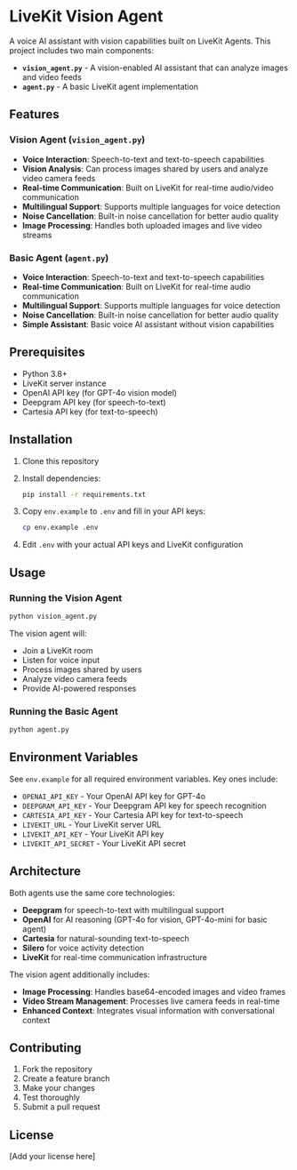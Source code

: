 # LiveKit Vision Agent

A voice AI assistant with vision capabilities built on LiveKit Agents. This project includes two main components:

- **`vision_agent.py`** - A vision-enabled AI assistant that can analyze images and video feeds
- **`agent.py`** - A basic LiveKit agent implementation

## Features

### Vision Agent (`vision_agent.py`)
- **Voice Interaction**: Speech-to-text and text-to-speech capabilities
- **Vision Analysis**: Can process images shared by users and analyze video camera feeds
- **Real-time Communication**: Built on LiveKit for real-time audio/video communication
- **Multilingual Support**: Supports multiple languages for voice detection
- **Noise Cancellation**: Built-in noise cancellation for better audio quality
- **Image Processing**: Handles both uploaded images and live video streams

### Basic Agent (`agent.py`)
- **Voice Interaction**: Speech-to-text and text-to-speech capabilities
- **Real-time Communication**: Built on LiveKit for real-time audio communication
- **Multilingual Support**: Supports multiple languages for voice detection
- **Noise Cancellation**: Built-in noise cancellation for better audio quality
- **Simple Assistant**: Basic voice AI assistant without vision capabilities

## Prerequisites

- Python 3.8+
- LiveKit server instance
- OpenAI API key (for GPT-4o vision model)
- Deepgram API key (for speech-to-text)
- Cartesia API key (for text-to-speech)

## Installation

1. Clone this repository
2. Install dependencies:
   ```bash
   pip install -r requirements.txt
   ```

3. Copy `env.example` to `.env` and fill in your API keys:
   ```bash
   cp env.example .env
   ```

4. Edit `.env` with your actual API keys and LiveKit configuration

## Usage

### Running the Vision Agent

```bash
python vision_agent.py
```

The vision agent will:
- Join a LiveKit room
- Listen for voice input
- Process images shared by users
- Analyze video camera feeds
- Provide AI-powered responses

### Running the Basic Agent

```bash
python agent.py
```

## Environment Variables

See `env.example` for all required environment variables. Key ones include:

- `OPENAI_API_KEY` - Your OpenAI API key for GPT-4o
- `DEEPGRAM_API_KEY` - Your Deepgram API key for speech recognition
- `CARTESIA_API_KEY` - Your Cartesia API key for text-to-speech
- `LIVEKIT_URL` - Your LiveKit server URL
- `LIVEKIT_API_KEY` - Your LiveKit API key
- `LIVEKIT_API_SECRET` - Your LiveKit API secret

## Architecture

Both agents use the same core technologies:
- **Deepgram** for speech-to-text with multilingual support
- **OpenAI** for AI reasoning (GPT-4o for vision, GPT-4o-mini for basic agent)
- **Cartesia** for natural-sounding text-to-speech
- **Silero** for voice activity detection
- **LiveKit** for real-time communication infrastructure

The vision agent additionally includes:
- **Image Processing**: Handles base64-encoded images and video frames
- **Video Stream Management**: Processes live camera feeds in real-time
- **Enhanced Context**: Integrates visual information with conversational context

## Contributing

1. Fork the repository
2. Create a feature branch
3. Make your changes
4. Test thoroughly
5. Submit a pull request

## License

[Add your license here] 